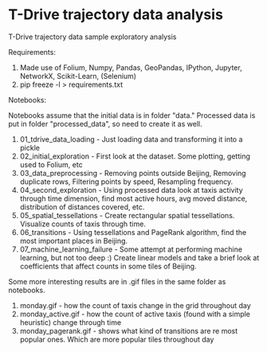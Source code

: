# T-Drive trajectory data analysis
T-Drive trajectory data sample exploratory analysis


Requirements:

1) Made use of Folium, Numpy, Pandas, GeoPandas, IPython, Jupyter, NetworkX, Scikit-Learn, (Selenium)
2) pip freeze -l > requirements.txt



Notebooks:

Notebooks assume that the initial data is in folder "data." Processed data is put in folder "processed_data", so need to create it as well.

1) 01_tdrive_data_loading - Just loading data and transforming it into a pickle
2) 02_initial_exploration - First look at the dataset. Some plotting, getting used to Folium, etc
3) 03_data_preprocessing - Removing points outside Beijing, Removing duplicate rows, Filtering points by speed, Resampling frequency.
4) 04_second_exploration - Using processed data look at taxis activity through time dimension, find most active hours, avg moved distance, distribution of distances covered, etc.
5) 05_spatial_tessellations - Create rectangular spatial tessellations. Visualize counts of taxis through time.
6) 06_transitions - Using tessellations and PageRank algorithm, find the most important places in Beijing.
7) 07_machine_learning_failure - Some attempt at performing machine learning, but not too deep :) Create linear models and take a brief look at coefficients that affect counts in some tiles of Beijing.


Some more interesting results are in .gif files in the same folder as notebooks.

1) monday.gif - how the count of taxis change in the grid throughout day
2) monday_active.gif - how the count of active taxis (found with a simple heuristic) change through time
3) monday_pagerank.gif - shows what kind of transitions are re most popular ones. Which are more popular tiles throughout day
